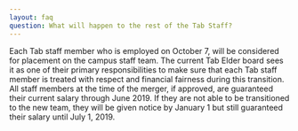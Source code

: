 ```yaml
---
layout: faq
question: What will happen to the rest of the Tab Staff?
---
```

Each Tab staff member who is employed on October 7, will be considered for placement on the campus staff team.  The current Tab Elder board sees it as one of their primary responsibilities to make sure that each Tab staff member is treated with respect and financial fairness during this transition.  All staff members at the time of the merger, if approved, are guaranteed their current salary through June 2019.  If they are not able to be transitioned to the new team, they will be given notice by January 1 but still guaranteed their salary until July 1, 2019.
